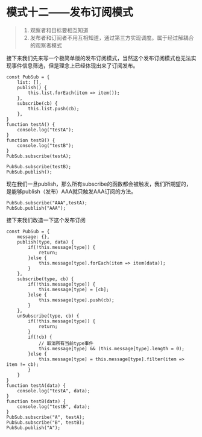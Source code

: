 # 模式十二——发布订阅模式

> 1. 观察者和目标要相互知道
> 2. 发布者和订阅者不用互相知道，通过第三方实现调度。属于经过解耦合的观察者模式
>

接下来我们先来写一个极简单版的发布订阅模式，当然这个发布订阅模式也无法实现事件信息筛选，但是理念上已经体现出来了订阅发布。

```
const PubSub = {
	list: [],
	publish() {
		this.list.forEach(item => item());
	},
	subscribe(cb) {
		this.list.push(cb);
	},
}
function testA() {
	console.log("testA");
}
function testB() {
	console.log("testB");
}
PubSub.subscribe(testA);

PubSub.subscribe(testB);
PubSub.publish();
```

现在我们一旦publish，那么所有subscribe的函数都会被触发，我们所期望的，是能够publish（发布）AAA就只触发AAA订阅的方法。

```
PubSub.subscribe("AAA",testA);
PubSub.publish("AAA");
```

接下来我们改造一下这个发布订阅

```
const PubSub = {
	message: {},
	publish(type, data) {
		if(!this.message[type]) {
			return;
		}else {
			this.message[type].forEach(item => item(data));
		}
	},
	subscribe(type, cb) {
		if(!this.message[type]) {
			this.message[type] = [cb];
		}else {
			this.message[type].push(cb);
		}
	},
	unSubscribe(type, cb) {
		if(!this.message[type]) {
			return;
		}
		if(!cb) {
			// 取消所有当前type事件
			this.message[type] && (this.message[type].length = 0);
		}else {
			this.message[type] = this.message[type].filter(item => item != cb);
		}
	}
}
function testA(data) {
	console.log("testA", data);
}
function testB(data) {
	console.log("testB", data);
}
PubSub.subscribe("A", testA);
PubSub.subscribe("B", testB);
PubSub.publish("A");
```
